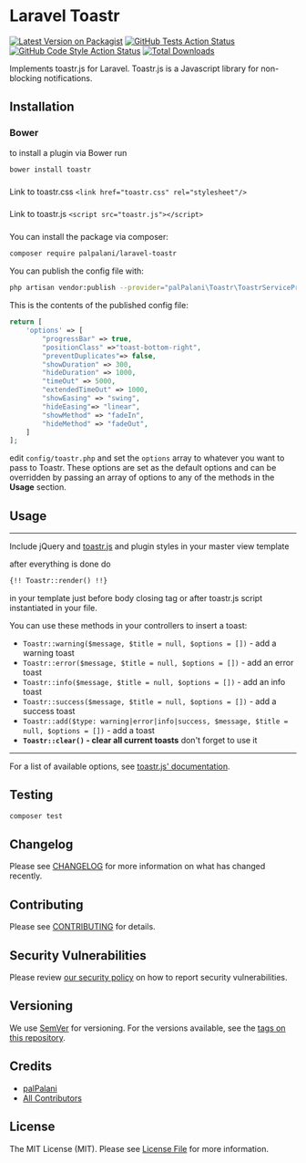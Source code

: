 # Laravel Toastr

[![Latest Version on Packagist](https://img.shields.io/packagist/v/palpalani/laravel-toastr.svg?style=flat-square)](https://packagist.org/packages/palpalani/laravel-toastr)
[![GitHub Tests Action Status](https://img.shields.io/github/workflow/status/palpalani/laravel-toastr/run-tests?label=tests)](https://github.com/palpalani/laravel-toastr/actions?query=workflow%3ATests+branch%3Amain)
[![GitHub Code Style Action Status](https://img.shields.io/github/workflow/status/palpalani/laravel-toastr/Check%20&%20fix%20styling?label=code%20style)](https://github.com/palpalani/laravel-toastr/actions?query=workflow%3A"Check+%26+fix+styling"+branch%3Amain)
[![Total Downloads](https://img.shields.io/packagist/dt/palpalani/laravel-toastr.svg?style=flat-square)](https://packagist.org/packages/palpalani/laravel-toastr)

Implements toastr.js for Laravel. Toastr.js is a Javascript library for non-blocking notifications.

## Installation

### Bower

to install a plugin via Bower run

```shell
bower install toastr
```

###
Link to toastr.css  ```<link href="toastr.css" rel="stylesheet"/>```

###
Link to toastr.js  ```<script src="toastr.js"></script>```

###
You can install the package via composer:

```bash
composer require palpalani/laravel-toastr
```

You can publish the config file with:
```bash
php artisan vendor:publish --provider="palPalani\Toastr\ToastrServiceProvider" --tag="laravel-toastr-config"
```

This is the contents of the published config file:

```php
return [
    'options' => [
        "progressBar" => true,
        "positionClass" =>"toast-bottom-right",
        "preventDuplicates"=> false,
        "showDuration" => 300,
        "hideDuration" => 1000,
        "timeOut" => 5000,
        "extendedTimeOut" => 1000,
        "showEasing" => "swing",
        "hideEasing"=> "linear",
        "showMethod" => "fadeIn",
        "hideMethod" => "fadeOut",
    ]
];
```

edit `config/toastr.php` and set the `options` array to whatever you want to pass to Toastr. These options are set as 
the default options and can be overridden by passing an array of options to any of the methods in the **Usage** section.

## Usage
-----

Include jQuery and [toastr.js](http://codeseven.github.io/toastr/) and plugin styles in your master view template  

after everything is done do
``` html
{!! Toastr::render() !!}
```
in your template just before body closing tag or after toastr.js script instantiated in your file.

You can use these methods in your controllers to insert a toast:
  - `Toastr::warning($message, $title = null, $options = [])` - add a warning toast
  - `Toastr::error($message, $title = null, $options = [])` - add an error toast
  - `Toastr::info($message, $title = null, $options = [])` - add an info toast
  - `Toastr::success($message, $title = null, $options = [])` - add a success toast
  - `Toastr::add($type: warning|error|info|success, $message, $title = null, $options = [])` - add a toast
  - **`Toastr::clear()` - clear all current toasts** don't forget to use it

---
For a list of available options, see [toastr.js' documentation](http://codeseven.github.io/toastr/demo.html).

## Testing

```bash
composer test
```

## Changelog

Please see [CHANGELOG](CHANGELOG.md) for more information on what has changed recently.

## Contributing

Please see [CONTRIBUTING](.github/CONTRIBUTING.md) for details.

## Security Vulnerabilities

Please review [our security policy](../../security/policy) on how to report security vulnerabilities.

## Versioning

We use [SemVer](http://semver.org/) for versioning. For the versions available, see the [tags on this repository](https://github.com/palpalani/laravel-toastr/tags).

## Credits

- [palPalani](https://github.com/palPalani)
- [All Contributors](../../contributors)

## License

The MIT License (MIT). Please see [License File](LICENSE.md) for more information.
